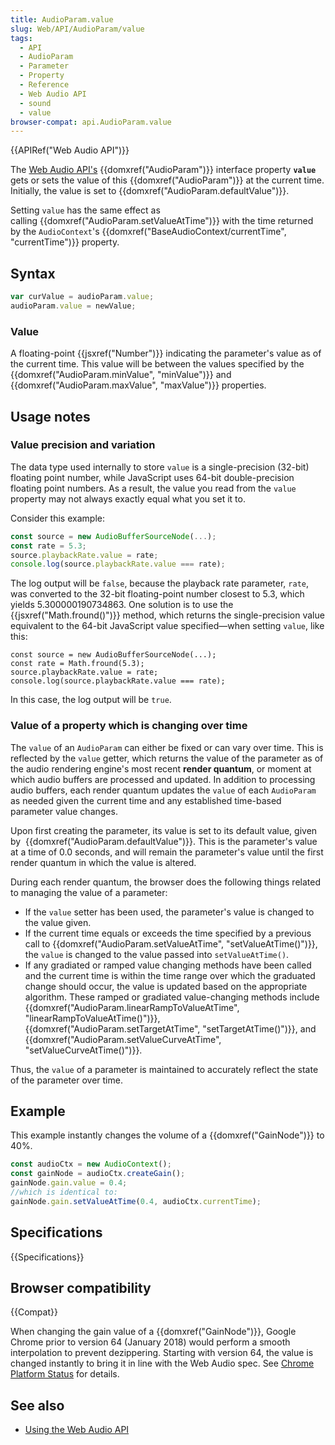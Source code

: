 ```yaml
---
title: AudioParam.value
slug: Web/API/AudioParam/value
tags:
  - API
  - AudioParam
  - Parameter
  - Property
  - Reference
  - Web Audio API
  - sound
  - value
browser-compat: api.AudioParam.value
---
```

{{APIRef("Web Audio API")}}

The [Web Audio API's](/en-US/docs/Web/API/Web_Audio_API)
{{domxref("AudioParam")}} interface property **`value`** gets
or sets the value of this {{domxref("AudioParam")}} at the current time. Initially, the value is set to {{domxref("AudioParam.defaultValue")}}.

Setting `value` has the same effect as
calling {{domxref("AudioParam.setValueAtTime")}} with the time returned by the
`AudioContext`'s {{domxref("BaseAudioContext/currentTime", "currentTime")}}
property.

## Syntax

```js
var curValue = audioParam.value;
audioParam.value = newValue;
```

### Value

A floating-point {{jsxref("Number")}} indicating the parameter's value as of the
current time. This value will be between the values specified by the
{{domxref("AudioParam.minValue", "minValue")}} and {{domxref("AudioParam.maxValue",
  "maxValue")}} properties.

## Usage notes

### Value precision and variation

The data type used internally to store `value` is a single-precision
(32-bit) floating point number, while JavaScript uses 64-bit double-precision floating
point numbers. As a result, the value you read from the `value` property may
not always exactly equal what you set it to.

Consider this example:

```js
const source = new AudioBufferSourceNode(...);
const rate = 5.3;
source.playbackRate.value = rate;
console.log(source.playbackRate.value === rate);
```

The log output will be `false`, because the playback rate parameter,
`rate`, was converted to the 32-bit floating-point number closest to 5.3,
which yields 5.300000190734863. One solution is to use the {{jsxref("Math.fround()")}}
method, which returns the single-precision value equivalent to the 64-bit JavaScript
value specified—when setting `value`, like this:

    const source = new AudioBufferSourceNode(...);
    const rate = Math.fround(5.3);
    source.playbackRate.value = rate;
    console.log(source.playbackRate.value === rate);

In this case, the log output will be `true`.

### Value of a property which is changing over time

The `value` of an `AudioParam` can either be fixed or can vary
over time. This is reflected by the `value` getter, which returns the value
of the parameter as of the audio rendering engine's most recent **render
quantum**, or moment at which audio buffers are processed and updated. In
addition to processing audio buffers, each render quantum updates the `value`
of each `AudioParam` as needed given the current time and any established
time-based parameter value changes.

Upon first creating the parameter, its value is set to its default value, given by 
{{domxref("AudioParam.defaultValue")}}. This is the parameter's value at a time of 0.0
seconds, and will remain the parameter's value until the first render quantum in which
the value is altered.

During each render quantum, the browser does the following things related to managing
the value of a parameter:

- If the `value` setter has been used, the parameter's value is changed to
  the value given.
- If the current time equals or exceeds the time specified by a previous call to
  {{domxref("AudioParam.setValueAtTime", "setValueAtTime()")}}, the `value`
  is changed to the value passed into `setValueAtTime()`.
- If any gradiated or ramped value changing methods have been called and the current
  time is within the time range over which the graduated change should occur, the value
  is updated based on the appropriate algorithm. These ramped or gradiated
  value-changing methods include {{domxref("AudioParam.linearRampToValueAtTime",
    "linearRampToValueAtTime()")}}, {{domxref("AudioParam.setTargetAtTime",
    "setTargetAtTime()")}}, and {{domxref("AudioParam.setValueCurveAtTime",
    "setValueCurveAtTime()")}}.

Thus, the `value` of a parameter is maintained to accurately reflect the
state of the parameter over time.

## Example

This example instantly changes the volume of a {{domxref("GainNode")}} to 40%.

```js
const audioCtx = new AudioContext();
const gainNode = audioCtx.createGain();
gainNode.gain.value = 0.4;
//which is identical to:
gainNode.gain.setValueAtTime(0.4, audioCtx.currentTime);
```

## Specifications

{{Specifications}}

## Browser compatibility

{{Compat}}

When changing the gain value of a {{domxref("GainNode")}}, Google Chrome prior to
version 64 (January 2018) would perform a smooth interpolation to prevent dezippering.
Starting with version 64, the value is changed instantly to bring it in line with the
Web Audio spec. See [Chrome Platform
Status](https://www.chromestatus.com/feature/5287995770929152) for details.

## See also

- [Using the Web Audio API](/en-US/docs/Web/API/Web_Audio_API/Using_Web_Audio_API)
